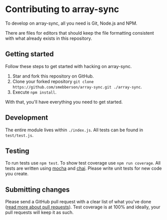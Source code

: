 
# Contributing to array-sync

To develop on array-sync, all you need is Git, Node.js and NPM.

There are files for editors that should keep the file formatting consistent with what already exists in this repository.

## Getting started

Follow these steps to get started with hacking on array-sync.

1. Star and fork this repository on GitHub.
1. Clone your forked repository `git clone https://github.com/smebberson/array-sync.git ./array-sync`.
1. Execute `npm install`.

With that, you'll have everything you need to get started.

## Development

The entire module lives within `./index.js`. All tests can be found in `test/test.js`.

## Testing

To run tests use `npm test`. To show test coverage use `npm run coverage`. All tests are written using [mocha][mocha] and [chai][chai]. Please write unit tests for new code you create.

## Submitting changes

Please send a GitHub pull request with a clear list of what you've done ([read more about pull requests][pullrequests]). Test coverage is at 100% and ideally, your pull requests will keep it as such.

[mocha]: https://mochajs.org/
[chai]: http://chaijs.com/
[pullrequests]: http://help.github.com/pull-requests/

